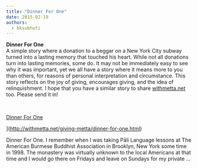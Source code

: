 ```yaml
---
title: "Dinner For One"
date: 2015-02-19
authors: 
  - bksubhuti
---
```


**Dinner For One**  
A simple story where a donation to a beggar on a New York City subway turned into a lasting memory that touched his heart. While not all donations turn into lasting memories, some do. It may not be immediately easy to see why it was important, yet we all have a story where it means more to you than others, for reasons of personal interpretation and circumstance. This story reflects on the joy of giving, encourages giving, and the idea of relinquishment. I hope that you have a similar story to share [withmetta.net](http://withmetta.net) too. Please send it in!  
  
﻿

[Dinner For One](http://withmetta.net/giving-metta/dinner-for-one.html)

](http://withmetta.net/giving-metta/dinner-for-one.html)

Dinner For One. I remember when I was taking Pāli Language lessons at The American Burmese Buddhist Association in Brooklyn, New York some time in 1998. The monastery was virtually unknown to the local Americans at that time and I would go there on Fridays and leave on Sundays for my private ...

